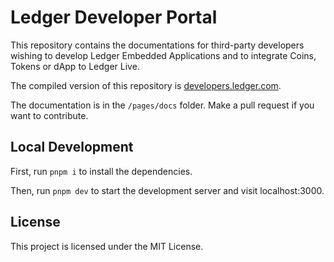 # Ledger Developer Portal

This repository contains the documentations for third-party developers wishing to develop Ledger Embedded Applications and to integrate Coins, Tokens or dApp to Ledger Live.

The compiled version of this repository is [developers.ledger.com](https://developers.ledger.com/).

The documentation is in the `/pages/docs` folder. Make a pull request if you want to contribute.

## Local Development

First, run `pnpm i` to install the dependencies.

Then, run `pnpm dev` to start the development server and visit localhost:3000.

## License

This project is licensed under the MIT License.
